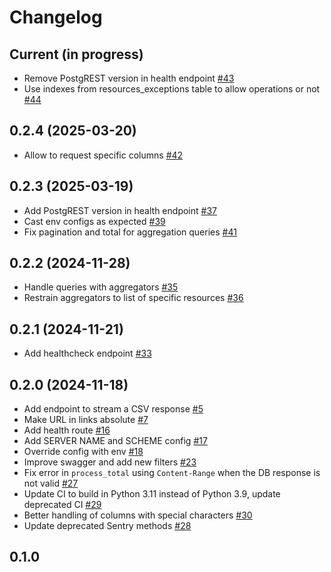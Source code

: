# Changelog

## Current (in progress)

- Remove PostgREST version in health endpoint [#43](https://github.com/datagouv/api-tabular/pull/43)
- Use indexes from resources_exceptions table to allow operations or not [#44](https://github.com/datagouv/api-tabular/pull/44)

## 0.2.4 (2025-03-20)

- Allow to request specific columns [#42](https://github.com/datagouv/api-tabular/pull/42) 

## 0.2.3 (2025-03-19)

- Add PostgREST version in health endpoint [#37](https://github.com/datagouv/api-tabular/pull/37)
- Cast env configs as expected [#39](https://github.com/datagouv/api-tabular/pull/39)
- Fix pagination and total for aggregation queries [#41](https://github.com/datagouv/api-tabular/pull/41)

## 0.2.2 (2024-11-28)

- Handle queries with aggregators [#35](https://github.com/datagouv/api-tabular/pull/35)
- Restrain aggregators to list of specific resources [#36](https://github.com/datagouv/api-tabular/pull/36)

## 0.2.1 (2024-11-21)

- Add healthcheck endpoint [#33](https://github.com/datagouv/api-tabular/pull/33)

## 0.2.0 (2024-11-18)

- Add endpoint to stream a CSV response [#5](https://github.com/etalab/api-tabular/pull/5)
- Make URL in links absolute [#7](https://github.com/etalab/api-tabular/pull/7)
- Add health route [#16](https://github.com/etalab/api-tabular/pull/16)
- Add SERVER NAME and SCHEME config [#17](https://github.com/etalab/api-tabular/pull/17)
- Override config with env [#18](https://github.com/etalab/api-tabular/pull/18)
- Improve swagger and add new filters [#23](https://github.com/datagouv/api-tabular/pull/23)
- Fix error in `process_total` using `Content-Range` when the DB response is not valid [#27](https://github.com/datagouv/api-tabular/pull/27)
- Update CI to build in Python 3.11 instead of Python 3.9, update deprecated CI [#29](https://github.com/datagouv/api-tabular/pull/29)
- Better handling of columns with special characters [#30](https://github.com/etalab/api-tabular/pull/30)
- Update deprecated Sentry methods [#28](https://github.com/datagouv/api-tabular/pull/28)

## 0.1.0
